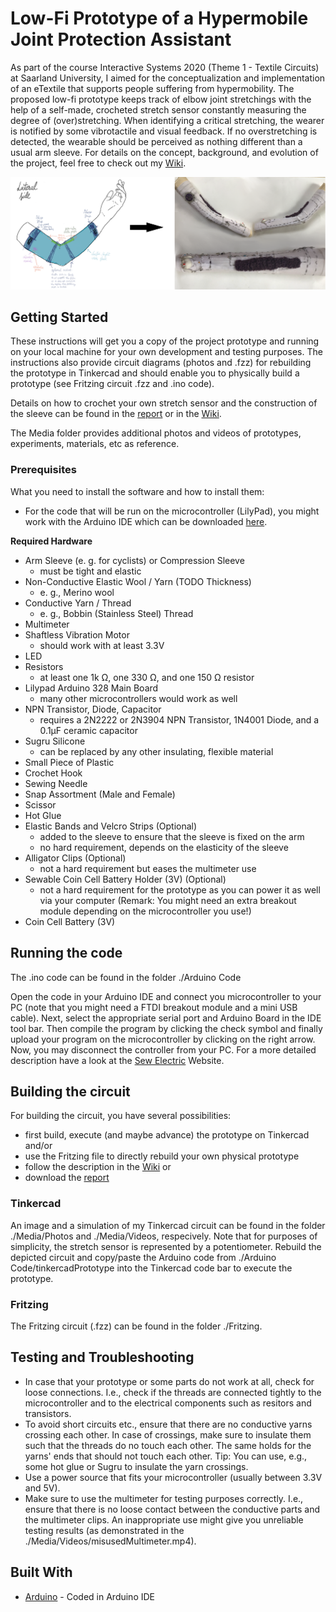 # Low-Fi Prototype of a Hypermobile Joint Protection Assistant

As part of the course Interactive Systems 2020 (Theme 1 - Textile Circuits) at Saarland University, I aimed for the conceptualization and implementation of an eTextile that supports people suffering from hypermobility. The proposed low-fi prototype keeps track of elbow joint stretchings with the help of a self-made, crocheted stretch sensor constantly measuring the degree of (over)stretching. When identifying a critical stretching, the wearer is notified by some vibrotactile and visual feedback. If no overstretching is detected, the wearable should be perceived as nothing different than a usual arm sleeve. 
For details on the concept, background, and evolution of the project, feel free to check out my [Wiki](https://github.com/zitos97/Hypermobile-Joint-Protector/wiki).

<img src="./Media/Photos/concept2prototype.png">

## Getting Started

These instructions will get you a copy of the project prototype and running on your local machine for your own development and testing purposes. The instructions also provide circuit diagrams (photos and .fzz) for rebuilding the prototype in Tinkercad and should enable you to physically build a prototype (see Fritzing circuit .fzz and .ino code).

Details on how to crochet your own stretch sensor and the construction of the sleeve can be found in the [report](https://github.com/zitos97/Hypermobile-Joint-Protector/blob/master/IAS20_ProjectReport.pdf) or in the [Wiki](https://github.com/zitos97/Hypermobile-Joint-Protector/wiki).

The Media folder provides additional photos and videos of prototypes, experiments, materials, etc as reference. 

### Prerequisites

What you need to install the software and how to install them:

* For the code that will be run on the microcontroller (LilyPad), you might work with the Arduino IDE which can be downloaded [here](https://www.arduino.cc/en/Main/Software).

**Required Hardware**

* Arm Sleeve (e. g. for cyclists) or Compression Sleeve
  * must be tight and elastic
* Non-Conductive Elastic Wool / Yarn (TODO Thickness)
  * e. g., Merino wool 
* Conductive Yarn / Thread
  * e. g., Bobbin (Stainless Steel) Thread
* Multimeter
* Shaftless Vibration Motor
  * should work with at least 3.3V
* LED
* Resistors
  * at least one 1k  Ω, one 330  Ω, and one 150   Ω resistor
* Lilypad Arduino 328 Main Board
  * many other microcontrollers would work as well
* NPN Transistor, Diode, Capacitor
  * requires a 2N2222 or 2N3904  NPN Transistor,  1N4001 Diode, and a 0.1µF ceramic capacitor
* Sugru Silicone
  * can be replaced by any other insulating, flexible material
* Small Piece of Plastic
* Crochet Hook
* Sewing Needle
* Snap Assortment (Male and Female)
* Scissor
* Hot Glue
* Elastic Bands and Velcro Strips (Optional)
  * added to the sleeve to ensure that the sleeve is fixed on the arm
  * no hard requirement, depends on the elasticity of the sleeve
* Alligator Clips (Optional)
  * not a hard requirement but eases the multimeter use
* Sewable Coin Cell Battery Holder (3V) (Optional)
  * not a hard requirement for the prototype as you can power it as well via your computer (Remark: You might need an extra breakout module depending on the microcontroller you use!)
* Coin Cell Battery (3V)

## Running the code

The .ino code can be found in the folder ./Arduino Code

Open the code in your Arduino IDE and connect you microcontroller to your PC (note that you might need a FTDI breakout module and a mini USB cable).
Next, select the appropriate serial port and Arduino Board in the IDE tool bar. Then compile the program by clicking the check symbol and finally upload your program on the microcontroller by clicking on the right arrow. Now, you may disconnect the controller from your PC. For a more detailed description have a look at the [Sew Electric](http://sewelectric.org/diy-projects/3-programming-your-lilypad/) Website.


## Building the circuit

For building the circuit, you have several possibilities:

* first build, execute (and maybe advance) the prototype on Tinkercad and/or
* use the Fritzing file to directly rebuild your own physical prototype
* follow the description in the [Wiki](https://github.com/zitos97/Hypermobile-Joint-Protector/wiki) or 
* download the [report](https://github.com/zitos97/Hypermobile-Joint-Protector/blob/master/IAS20_ProjectReport.pdf)

### Tinkercad

An image and a simulation of my Tinkercad circuit can be found in the folder ./Media/Photos and ./Media/Videos, respecively. Note that for purposes of simplicity, the stretch sensor is represented by a potentiometer.
Rebuild the depicted circuit and copy/paste the Arduino code from ./Arduino Code/tinkercadPrototype into the Tinkercad code bar to execute the prototype.

### Fritzing

The Fritzing circuit (.fzz) can be found in the folder ./Fritzing.

## Testing and Troubleshooting

* In case that your prototype or some parts do not work at all, check for loose connections. I.e., check if the threads are connected tightly to the microcontroller and to the electrical components such as resitors and transistors.
* To avoid short circuits etc., ensure that there are no conductive yarns crossing each other. In case of crossings, make sure to insulate them such that the threads do no touch each other. The same holds for the yarns' ends that should not touch each other. Tip: You can use, e.g., some hot glue or Sugru to insulate the yarn crossings.
* Use a power source that fits your microcontroller (usually between 3.3V and 5V).
* Make sure to use the multimeter for testing purposes correctly. I.e., ensure that there is no loose contact between the conductive parts and the multimeter clips. An inappropriate use might give you unreliable testing results (as demonstrated in the ./Media/Videos/misusedMultimeter.mp4).

## Built With

* [Arduino](https://www.arduino.cc/en/Main/Software) - Coded in Arduino IDE


